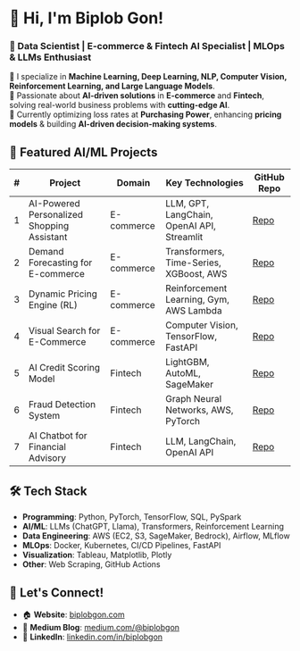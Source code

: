 # 👋 Hi, I'm Biplob Gon!
### 🚀 Data Scientist | E-commerce & Fintech AI Specialist | MLOps & LLMs Enthusiast

🔹 I specialize in **Machine Learning, Deep Learning, NLP, Computer Vision, Reinforcement Learning, and Large Language Models**.  
🔹 Passionate about **AI-driven solutions** in **E-commerce** and **Fintech**, solving real-world business problems with **cutting-edge AI**.  
🔹 Currently optimizing loss rates at **Purchasing Power**, enhancing **pricing models** & building **AI-driven decision-making systems**.  

## 📌 Featured AI/ML Projects
| #  | Project | Domain | Key Technologies | GitHub Repo |
|----|---------|--------|-----------------|-------------|
| 1  | AI-Powered Personalized Shopping Assistant | E-commerce | LLM, GPT, LangChain, OpenAI API, Streamlit | [Repo](#) |
| 2  | Demand Forecasting for E-commerce | E-commerce | Transformers, Time-Series, XGBoost, AWS | [Repo](#) |
| 3  | Dynamic Pricing Engine (RL) | E-commerce | Reinforcement Learning, Gym, AWS Lambda | [Repo](#) |
| 4  | Visual Search for E-Commerce | E-commerce | Computer Vision, TensorFlow, FastAPI | [Repo](#) |
| 5  | AI Credit Scoring Model | Fintech | LightGBM, AutoML, SageMaker | [Repo](#) |
| 6  | Fraud Detection System | Fintech | Graph Neural Networks, AWS, PyTorch | [Repo](#) |
| 7  | AI Chatbot for Financial Advisory | Fintech | LLM, LangChain, OpenAI API | [Repo](#) |

## 🛠️ Tech Stack
- **Programming**: Python, PyTorch, TensorFlow, SQL, PySpark  
- **AI/ML**: LLMs (ChatGPT, Llama), Transformers, Reinforcement Learning  
- **Data Engineering**: AWS (EC2, S3, SageMaker, Bedrock), Airflow, MLflow  
- **MLOps**: Docker, Kubernetes, CI/CD Pipelines, FastAPI  
- **Visualization**: Tableau, Matplotlib, Plotly  
- **Other**: Web Scraping, GitHub Actions  

## 🔗 Let's Connect!
- 🏠 **Website**: [biplobgon.com](https://biplobgon.com)
- 📝 **Medium Blog**: [medium.com/@biplobgon](https://medium.com/@biplobgon)
- 💼 **LinkedIn**: [linkedin.com/in/biplobgon](https://linkedin.com/in/biplobgon)

